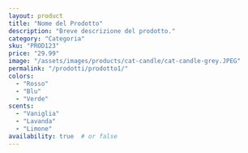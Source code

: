 ```yaml
---
layout: product
title: "Nome del Prodotto"
description: "Breve descrizione del prodotto."
category: "Categoria"
sku: "PROD123"
price: "29.99"
image: "/assets/images/products/cat-candle/cat-candle-grey.JPEG"
permalink: "/prodotti/prodotto1/"
colors:
  - "Rosso"
  - "Blu"
  - "Verde"
scents:
  - "Vaniglia"
  - "Lavanda"
  - "Limone"
availability: true  # or false
---
```

